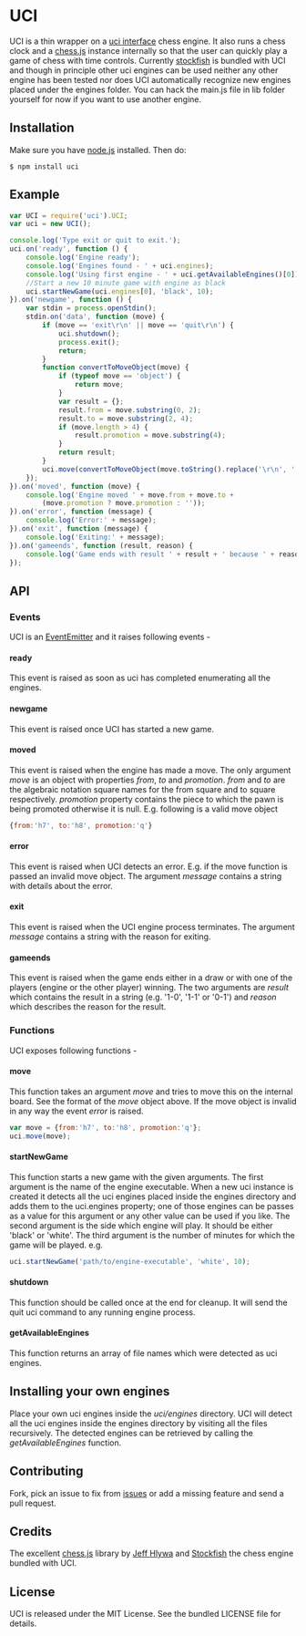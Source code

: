 UCI
===

UCI is a thin wrapper on a
[uci interface](http://en.wikipedia.org/wiki/Universal_Chess_Interface)
chess engine. It also runs a chess clock and a
[chess.js](https://github.com/jhlywa/chess.js) instance internally so
that the user can quickly play a game of chess with time controls.
Currently [stockfish](http://stockfishchess.org/) is bundled with
UCI and though in principle other uci engines can be used neither
any other engine has been tested nor does UCI automatically
recognize new engines placed under the engines folder. You can hack
the main.js file in lib folder yourself for now if you want to use
another engine.

## Installation
Make sure you have [node.js](http://nodejs.org/) installed. Then do:

    $ npm install uci

## Example
```js
var UCI = require('uci').UCI;
var uci = new UCI();

console.log('Type exit or quit to exit.');
uci.on('ready', function () {
    console.log('Engine ready');
    console.log('Engines found - ' + uci.engines);
    console.log('Using first engine - ' + uci.getAvailableEngines()[0]);
    //Start a new 10 minute game with engine as black
    uci.startNewGame(uci.engines[0], 'black', 10);
}).on('newgame', function () {
    var stdin = process.openStdin();
    stdin.on('data', function (move) {
        if (move == 'exit\r\n' || move == 'quit\r\n') {
            uci.shutdown();
            process.exit();
            return;
        }
        function convertToMoveObject(move) {
            if (typeof move == 'object') {
                return move;
            }
            var result = {};
            result.from = move.substring(0, 2);
            result.to = move.substring(2, 4);
            if (move.length > 4) {
                result.promotion = move.substring(4);
            }
            return result;
        }
        uci.move(convertToMoveObject(move.toString().replace('\r\n', '')));
    });
}).on('moved', function (move) {
    console.log('Engine moved ' + move.from + move.to +
        (move.promotion ? move.promotion : ''));
}).on('error', function (message) {
    console.log('Error:' + message);
}).on('exit', function (message) {
    console.log('Exiting:' + message);
}).on('gameends', function (result, reason) {
    console.log('Game ends with result ' + result + ' because ' + reason);
});
```
## API

### Events
UCI is an [EventEmitter](http://nodejs.org/api/events.html) and it
raises following events -

#### ready
This event is raised as soon as uci has completed enumerating all
the engines.

#### newgame
This event is raised once UCI has started a new game.

#### moved
This event is raised when the engine has made a move. The only
argument _move_ is an object with properties _from_, _to_ and
_promotion_. _from_ and _to_ are the algebraic notation square
names for the from square and to square respectively. _promotion_
property contains the piece to which the pawn is being promoted
otherwise it is null. E.g. following is a valid move object
```js
{from:'h7', to:'h8', promotion:'q'}
```

#### error
This event is raised when UCI detects an error. E.g. if the move
function is passed an invalid move object. The argument _message_
contains a string with details about the error.

#### exit
This event is raised when the UCI engine process terminates. The
argument _message_ contains a string with the reason for exiting.

#### gameends
This event is raised when the game ends either in a draw or with
one of the players (engine or the other player) winning. The two
arguments are _result_ which contains the result in a string
(e.g. '1-0', '1-1' or '0-1') and _reason_ which describes the
reason for the result. 

### Functions
UCI exposes following functions -

#### move
This function takes an argument _move_ and tries to move this on
the internal board. See the format of the _move_ object above.
If the move object is invalid in any way the event _error_ is raised.
```js
var move = {from:'h7', to:'h8', promotion:'q'};
uci.move(move);
```

#### startNewGame
This function starts a new game with the given arguments. The first
argument is the name of the engine executable. When a new uci instance
is created it detects all the uci engines placed inside the engines
directory and adds them to the uci.engines property; one of those
engines can be passes as a value for this argument or any other value
can be used if you like. The second argument is the side which engine
will play. It should be either 'black' or 'white'. The third argument
is the number of minutes for which the game will be played. e.g. 
```js
uci.startNewGame('path/to/engine-executable', 'white', 10);
```

#### shutdown
This function should be called once at the end for cleanup. It will 
send the quit uci command to any running engine process.

#### getAvailableEngines
This function returns an array of file names which were detected as
uci engines.

## Installing your own engines
Place your own uci engines inside the *uci/engines* directory. UCI will detect
all the uci engines inside the engines directory by visiting all the files
recursively. The detected engines can be retrieved by calling the
*getAvailableEngines* function.

## Contributing
Fork, pick an issue to fix from [issues](https://github.com/imor/uci/issues)
or add a missing feature and send a pull request.

## Credits
The excellent [chess.js](https://github.com/jhlywa/chess.js) library
by [Jeff Hlywa](https://github.com/jhlywa) and 
[Stockfish](http://stockfishchess.org/) the chess engine bundled with UCI.

## License
UCI is released under the MIT License. See the bundled LICENSE file for
details.
